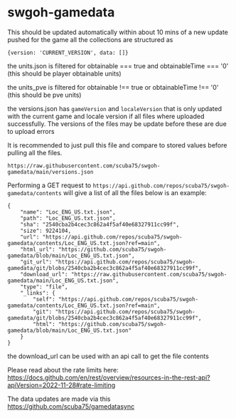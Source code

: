 # swgoh-gamedata
This should be updated automatically within about 10 mins of a new update pushed for the game
all the collections are structured as 
```
{version: 'CURRENT_VERSION', data: []}
```
the units.json is filtered for obtainable === true and obtainableTime === '0' (this should be player obtainable units)

the units_pve is filtered for obtainable !== true or obtainableTime !== '0' (this should be pve units)

the versions.json has `gameVersion` and `localeVersion` that is only updated with the current game and locale version if all files where uploaded successfully. 
The versions of the files may be update before these are due to upload errors

It is recommended to just pull this file and compare to stored values before pulling all the files.
```
https://raw.githubusercontent.com/scuba75/swgoh-gamedata/main/versions.json
```
Performing a GET request to `https://api.github.com/repos/scuba75/swgoh-gamedata/contents` will give a list of all the files
below is an example:
```
{
    "name": "Loc_ENG_US.txt.json",
    "path": "Loc_ENG_US.txt.json",
    "sha": "2540cba2b4cec3c862a4f5af40e68327911cc99f",
    "size": 9224104,
    "url": "https://api.github.com/repos/scuba75/swgoh-gamedata/contents/Loc_ENG_US.txt.json?ref=main",
    "html_url": "https://github.com/scuba75/swgoh-gamedata/blob/main/Loc_ENG_US.txt.json",
    "git_url": "https://api.github.com/repos/scuba75/swgoh-gamedata/git/blobs/2540cba2b4cec3c862a4f5af40e68327911cc99f",
    "download_url": "https://raw.githubusercontent.com/scuba75/swgoh-gamedata/main/Loc_ENG_US.txt.json",
    "type": "file",
    "_links": {
        "self": "https://api.github.com/repos/scuba75/swgoh-gamedata/contents/Loc_ENG_US.txt.json?ref=main",
        "git": "https://api.github.com/repos/scuba75/swgoh-gamedata/git/blobs/2540cba2b4cec3c862a4f5af40e68327911cc99f",
        "html": "https://github.com/scuba75/swgoh-gamedata/blob/main/Loc_ENG_US.txt.json"
    }
}
```
the download_url can be used with an api call to get the file contents

Please read about the rate limits here:
https://docs.github.com/en/rest/overview/resources-in-the-rest-api?apiVersion=2022-11-28#rate-limiting

The data updates are made via this https://github.com/scuba75/gamedatasync

